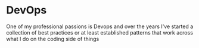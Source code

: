 # DevOps
One of my professional passions is Devops and over the years I've started a collection of best practices or at least established patterns that work across what I do on the coding side of things
